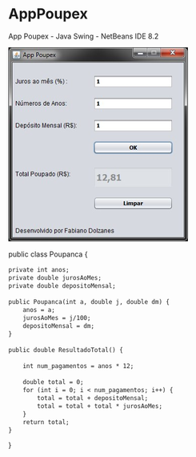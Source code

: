 # AppPoupex

App Poupex - Java Swing - NetBeans IDE 8.2

![Screenshot](screenshots/tela01.jpg)



public class Poupanca {
    
    private int anos;
    private double jurosAoMes;
    private double depositoMensal;
    
    public Poupanca(int a, double j, double dm) {
        anos = a;
        jurosAoMes = j/100;
        depositoMensal = dm; 
    }
    
    public double ResultadoTotal() {
        
        int num_pagamentos = anos * 12;
        
        double total = 0;
        for (int i = 0; i < num_pagamentos; i++) {
            total = total + depositoMensal;
            total = total + total * jurosAoMes;
        }
        return total;
    }
    
}
